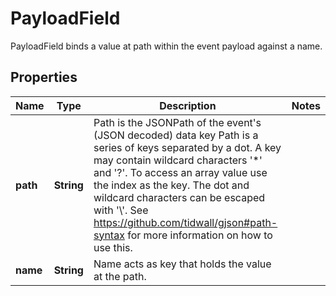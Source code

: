 

# PayloadField

PayloadField binds a value at path within the event payload against a name.
## Properties

Name | Type | Description | Notes
------------ | ------------- | ------------- | -------------
**path** | **String** | Path is the JSONPath of the event&#39;s (JSON decoded) data key Path is a series of keys separated by a dot. A key may contain wildcard characters &#39;*&#39; and &#39;?&#39;. To access an array value use the index as the key. The dot and wildcard characters can be escaped with &#39;\\&#39;. See https://github.com/tidwall/gjson#path-syntax for more information on how to use this. | 
**name** | **String** | Name acts as key that holds the value at the path. | 



